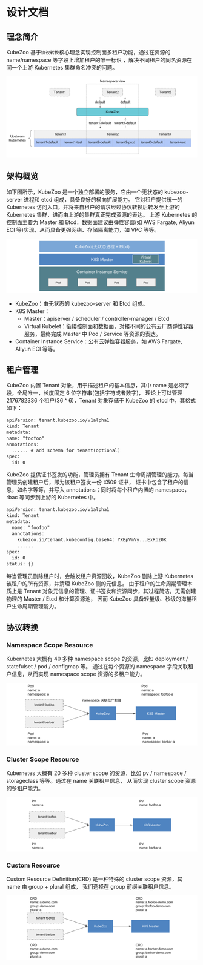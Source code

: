 # 设计文档

## 理念简介

KubeZoo 基于`协议转换`核心理念实现控制面多租户功能，通过在资源的 name/namespace 等字段上增加租户的唯一标识
，解决不同租户的同名资源在同一个上游 Kubernetes 集群命名冲突的问题。

![img](./img/design-ideas.png)

## 架构概览

如下图所示，KubeZoo 是一个独立部署的服务，它由一个无状态的 kubezoo-server 进程和 etcd 组成，具备良好的横向扩展能力。
它对租户提供统一的 Kubernetes 访问入口，并将来自租户的请求经过协议转换后转发至上游的 Kubernetes 集群，进而由上游的集群真正完成资源的表达。
上游 Kubernetes 的控制面主要为 Master 和 Etcd，数据面建议由弹性容器(如 AWS Fargate, Aliyun ECI 等)实现，从而具备更强网络、存储隔离能力，如 VPC 等等。

![img](./img/architecture-overview.png)

- KubeZoo：由无状态的 kubezoo-server 和 Etcd 组成。
- K8S Master：
    - Master：apiserver / scheduler / controller-manager / Etcd
    - Virtual Kubelet：衔接控制面和数据面，对接不同的公有云厂商弹性容器服务，最终完成 Master 中 Pod / Service 等资源的表达。
- Container Instance Service：公有云弹性容器服务，如 AWS Fargate, Aliyun ECI 等等。

## 租户管理

KubeZoo 内置 Tenant 对象，用于描述租户的基本信息，其中 name 是必须字段，全局唯一，长度固定 6 位字符串(包括字符或者数字)，
理论上可以管理 2176782336 个租户(36 ^ 6)，Tenant 对象存储于 KubeZoo 的 etcd 中，其格式如下：
````
apiVersion: tenant.kubezoo.io/v1alpha1
kind: Tenant
metadata:
name: "foofoo"
annotations:
  ...... # add schema for tenant(optional)
spec:
  id: 0
````

KubeZoo 提供证书签发的功能，管理员拥有 Tenant 生命周期管理的能力。每当管理员创建租户后，即为该租户签发一份 X509 证书，
证书中包含了租户的信息，如名字等等，并写入 annotations；同时将每个租户内置的 namespace，rbac 等同步到上游的 Kubernetes 中。

````
apiVersion: tenant.kubezoo.io/v1alpha1
kind: Tenant
metadata:
  name: "foofoo"
  annotations:
    kubezoo.io/tenant.kubeconfig.base64: YXBpVmVy...ExRbz0K
    ......
spec:
  id: 0
status: {}
````

每当管理员删除租户时，会触发租户资源回收，KubeZoo 删除上游 Kubernetes 该租户的所有资源，并清理 KubeZoo 侧的元信息。
由于租户的生命周期管理本质上是 Tenant 对象元信息的管理、证书签发和资源同步，其过程简洁，无需创建物理的 Master / Etcd 和计算资源池，
因而 KubeZoo 具备轻量级、秒级的海量租户生命周期管理能力。

## 协议转换

### Namespace Scope Resource

Kubernetes 大概有 40 多种 namespace scope 的资源，比如 deployment / statefulset / pod / configmap 等。
通过在每个资源的 namespace 字段关联租户信息，从而实现 namespace scope 资源的多租户能力。

![img](./img/namespace-scope-resource.png)

### Cluster Scope Resource

Kubernetes 大概有 20 多种 cluster scope 的资源，比如 pv / namespace / storageclass 等等。通过在 name 关联租户信息，
从而实现 cluster scope 资源的多租户能力。

![img](./img/cluster-scope-resource.png)


### Custom Resource

Custom Resource Definition(CRD) 是一种特殊的 cluster scope 资源，其 name 由 group + plural 组成，
我们选择在 group 前缀关联租户信息。

![img](./img/custom-resource.png)
